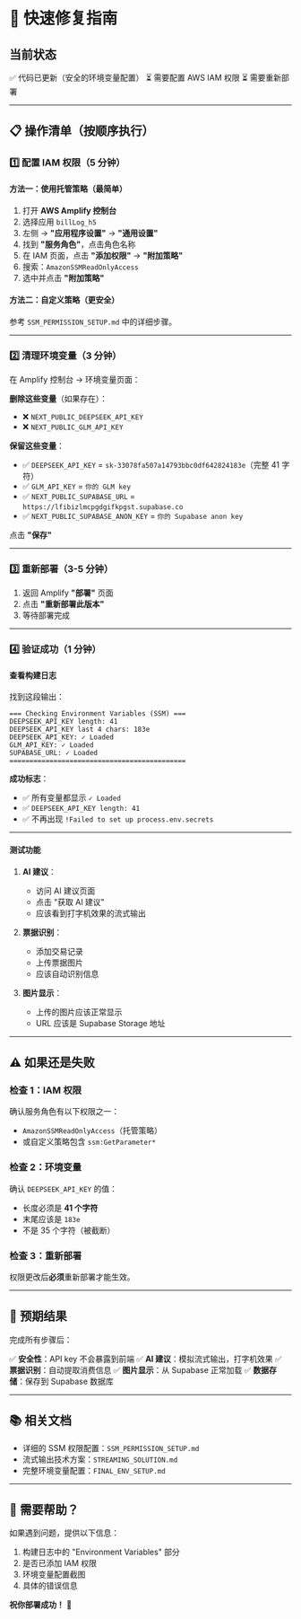 # 🚀 快速修复指南

## 当前状态

✅ 代码已更新（安全的环境变量配置）
⏳ 需要配置 AWS IAM 权限
⏳ 需要重新部署

---

## 📋 操作清单（按顺序执行）

### 1️⃣ 配置 IAM 权限（5 分钟）

#### 方法一：使用托管策略（最简单）

1. 打开 **AWS Amplify 控制台**
2. 选择应用 `billLog_h5`
3. 左侧 → **"应用程序设置"** → **"通用设置"**
4. 找到 **"服务角色"**，点击角色名称
5. 在 IAM 页面，点击 **"添加权限"** → **"附加策略"**
6. 搜索：`AmazonSSMReadOnlyAccess`
7. 选中并点击 **"附加策略"**

#### 方法二：自定义策略（更安全）

参考 `SSM_PERMISSION_SETUP.md` 中的详细步骤。

---

### 2️⃣ 清理环境变量（3 分钟）

在 Amplify 控制台 → 环境变量页面：

**删除这些变量**（如果存在）：
- ❌ `NEXT_PUBLIC_DEEPSEEK_API_KEY`
- ❌ `NEXT_PUBLIC_GLM_API_KEY`

**保留这些变量**：
- ✅ `DEEPSEEK_API_KEY` = `sk-33078fa507a14793bbc0df642824183e`（完整 41 字符）
- ✅ `GLM_API_KEY` = `你的 GLM key`
- ✅ `NEXT_PUBLIC_SUPABASE_URL` = `https://lfibizlmcpgdgifkpgst.supabase.co`
- ✅ `NEXT_PUBLIC_SUPABASE_ANON_KEY` = `你的 Supabase anon key`

点击 **"保存"**

---

### 3️⃣ 重新部署（3-5 分钟）

1. 返回 Amplify **"部署"** 页面
2. 点击 **"重新部署此版本"**
3. 等待部署完成

---

### 4️⃣ 验证成功（1 分钟）

#### 查看构建日志

找到这段输出：

```
=== Checking Environment Variables (SSM) ===
DEEPSEEK_API_KEY length: 41
DEEPSEEK_API_KEY last 4 chars: 183e
DEEPSEEK_API_KEY: ✓ Loaded
GLM_API_KEY: ✓ Loaded
SUPABASE_URL: ✓ Loaded
============================================
```

**成功标志**：
- ✅ 所有变量都显示 `✓ Loaded`
- ✅ `DEEPSEEK_API_KEY length: 41`
- ✅ 不再出现 `!Failed to set up process.env.secrets`

---

#### 测试功能

1. **AI 建议**：
   - 访问 AI 建议页面
   - 点击 "获取 AI 建议"
   - 应该看到打字机效果的流式输出

2. **票据识别**：
   - 添加交易记录
   - 上传票据图片
   - 应该自动识别信息

3. **图片显示**：
   - 上传的图片应该正常显示
   - URL 应该是 Supabase Storage 地址

---

## ⚠️ 如果还是失败

### 检查 1：IAM 权限

确认服务角色有以下权限之一：
- `AmazonSSMReadOnlyAccess`（托管策略）
- 或自定义策略包含 `ssm:GetParameter*`

### 检查 2：环境变量

确认 `DEEPSEEK_API_KEY` 的值：
- 长度必须是 **41 个字符**
- 末尾应该是 `183e`
- 不是 35 个字符（被截断）

### 检查 3：重新部署

权限更改后**必须**重新部署才能生效。

---

## 🎯 预期结果

完成所有步骤后：

✅ **安全性**：API key 不会暴露到前端
✅ **AI 建议**：模拟流式输出，打字机效果
✅ **票据识别**：自动提取消费信息
✅ **图片显示**：从 Supabase 正常加载
✅ **数据存储**：保存到 Supabase 数据库

---

## 📚 相关文档

- 详细的 SSM 权限配置：`SSM_PERMISSION_SETUP.md`
- 流式输出技术方案：`STREAMING_SOLUTION.md`
- 完整环境变量配置：`FINAL_ENV_SETUP.md`

---

## 💬 需要帮助？

如果遇到问题，提供以下信息：

1. 构建日志中的 "Environment Variables" 部分
2. 是否已添加 IAM 权限
3. 环境变量配置截图
4. 具体的错误信息

**祝你部署成功！** 🎉

